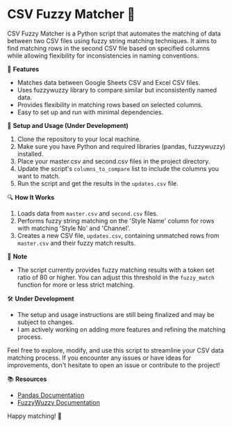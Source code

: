 # CSV Fuzzy Matcher :mag_right:

CSV Fuzzy Matcher is a Python script that automates the matching of data between two CSV files using fuzzy string matching techniques. It aims to find matching rows in the second CSV file based on specified columns while allowing flexibility for inconsistencies in naming conventions.

🚀 **Features**
- Matches data between Google Sheets CSV and Excel CSV files.
- Uses fuzzywuzzy library to compare similar but inconsistently named data.
- Provides flexibility in matching rows based on selected columns.
- Easy to set up and run with minimal dependencies.

🔧 **Setup and Usage (Under Development)**
1. Clone the repository to your local machine.
2. Make sure you have Python and required libraries (pandas, fuzzywuzzy) installed.
3. Place your master.csv and second.csv files in the project directory.
4. Update the script's `columns_to_compare` list to include the columns you want to match.
5. Run the script and get the results in the `updates.csv` file.

🔍 **How It Works**
1. Loads data from `master.csv` and `second.csv` files.
2. Performs fuzzy string matching on the 'Style Name' column for rows with matching 'Style No' and 'Channel'.
3. Creates a new CSV file, `updates.csv`, containing unmatched rows from `master.csv` and their fuzzy match results.

📝 **Note**
- The script currently provides fuzzy matching results with a token set ratio of 80 or higher. You can adjust this threshold in the `fuzzy_match` function for more or less strict matching.

🛠️ **Under Development**
- The setup and usage instructions are still being finalized and may be subject to changes.
- I am actively working on adding more features and refining the matching process.

Feel free to explore, modify, and use this script to streamline your CSV data matching process. If you encounter any issues or have ideas for improvements, don't hesitate to open an issue or contribute to the project!

📚 **Resources**
- [Pandas Documentation](https://pandas.pydata.org/docs/)
- [FuzzyWuzzy Documentation](https://github.com/seatgeek/fuzzywuzzy)

Happy matching! :raised_hands:

